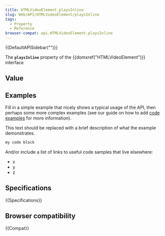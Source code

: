 ```yaml
---
title: HTMLVideoElement.playsInline
slug: Web/API/HTMLVideoElement/playsInline
tags:
  - Property
  - Reference
browser-compat: api.HTMLVideoElement.playsInline
---
```

{{DefaultAPISidebar("")}}

The **`playsInline`** property of the {{domxref("HTMLVideoElement")}} interface 

## Value



## Examples

Fill in a simple example that nicely shows a typical usage of the API, then perhaps some more complex examples (see our guide on how to add [code examples](/en-US/docs/MDN/Contribute/Structures/Code_examples) for more information).

This text should be replaced with a brief description of what the example demonstrates.

```js
my code block
```

And/or include a list of links to useful code samples that live elsewhere:

*   x
*   y
*   z

## Specifications

{{Specifications}}

## Browser compatibility

{{Compat}}


